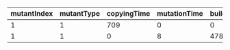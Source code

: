 mutantIndex | mutantType | copyingTime | mutationTime | buildingTime | isEqu | isDup | dupID | itCompiles
---|---|---|---|---|---|---|---|---
1 | 1 | 709 | 0 | 0 | 0 | 0 | -1 | 0
1 | 1 | 0 | 8 | 4782 | 0 | 0 | -1 | 1
